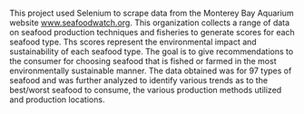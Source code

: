 This project used Selenium to scrape data from the Monterey Bay Aquarium website www.seafoodwatch.org. This organization collects a range of data on seafood production techniques and fisheries to generate scores for each seafood type. Ths scores represent the environmental impact and sustainability of each seafood type. The goal is to give recommendations to the consumer for choosing seafood that is fished or farmed in the most environmentally sustainable manner. The data obtained was for 97 types of seafood and was further analyzed to identify various trends as to the best/worst seafood to consume, the various production methods utilized and production locations.
